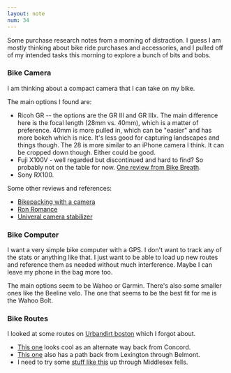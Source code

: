 ```yaml
---
layout: note
num: 34
---
```


Some purchase research notes from a morning of distraction. I guess I am mostly thinking about bike ride purchases and accessories, and I pulled off of my intended tasks this morning to explore a bunch of bits and bobs. 

### Bike Camera 

I am thinking about a compact camera that I can take on my bike.

The main options I found are: 

* Ricoh GR -- the options are the GR III and GR IIIx. The main difference here is the focal length (28mm vs. 40mm), which is a matter of preference. 40mm is more pulled in, which can be "easier" and has more bokeh which is nice. It's less good for capturing landscapes and things though. The 28 is more similar to an iPhone camera I think. It can be cropped down though. Either could be good. 
* Fuji X100V - well regarded but discontinued and hard to find? So probably not on the table for now. [One review from Bike Breath](https://www.youtube.com/watch?v=oCw7xO9m9UM). 
* Sony RX100. 

Some other reviews and references: 

* [Bikepacking with a camera](https://bikepacking.com/plan/bikepacking-with-a-camera/)
* [Ron Romance](https://www.youtube.com/watch?v=BtXg3160CsI&t=1936s)
* [Univeral camera stabilizer](https://www.psbagworks.com/shop/universal-camera-stablizer)

### Bike Computer 

I want a very simple bike computer with a GPS. I don't want to track any of the stats or anything like that. I just want to be able to load up new routes and reference them as needed without much interference. Maybe I can leave my phone in the bag more too. 

The main options seem to be Wahoo or Garmin. There's also some smaller ones like the Beeline velo. The one that seems to be the best fit for me is the Wahoo Bolt. 

### Bike Routes

I looked at some routes on [Urbandirt boston](https://www.urbandirt.org/hubs/boston) which I forgot about. 

* [This one](https://www.urbandirt.org/routes/forest-hopping) looks cool as an alternate way back from Concord. 
* [This one](https://www.urbandirt.org/routes/multi-meadow) also has a path back from Lexington through Belmont. 
* I need to try some [stuff like this](https://www.urbandirt.org/routes/light-northern-dirt) up through Middlesex fells. 


